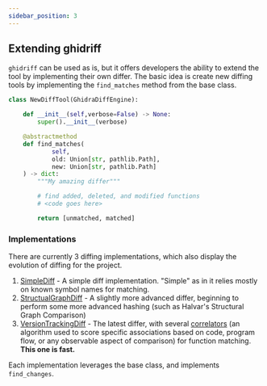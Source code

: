 ```yaml
---
sidebar_position: 3
---
```


## Extending ghidriff 

`ghidriff` can be used as is, but it offers developers the ability to extend the tool by implementing their own differ. The basic idea is create new diffing tools by implementing the `find_matches` method from the base class. 

```python
class NewDiffTool(GhidraDiffEngine):

    def __init__(self,verbose=False) -> None:
        super().__init__(verbose)

    @abstractmethod
    def find_matches(
            self,            
            old: Union[str, pathlib.Path],
            new: Union[str, pathlib.Path]
    ) -> dict:
        """My amazing differ"""

        # find added, deleted, and modified functions
        # <code goes here>

        return [unmatched, matched]
```

### Implementations

There are currently 3 diffing implementations, which also display the evolution of diffing for the project.

1. [SimpleDiff](https://github.com/clearbluejar/ghidriff/ghidriff/simple_diff.py) - A simple diff implementation. "Simple" as in it relies mostly on known symbol names for matching. 
2. [StructualGraphDiff](https://github.com/clearbluejar/ghidriff/ghidriff/structural_graph_diff.py) - A slightly more advanced differ, beginning to perform some more advanced hashing (such as Halvar's Structural Graph Comparison)
3. [VersionTrackingDiff](https://github.com/clearbluejar/ghidriff/ghidriff/version_tracking_diff.py) - The latest differ, with several [correlators](https://github.com/clearbluejar/ghidriff/ghidriff/correlators.py) (an algorithm used to score specific associations based on code, program flow, or any observable aspect of comparison) for function matching. **This one is fast.**

Each implementation leverages the base class, and implements `find_changes`.

